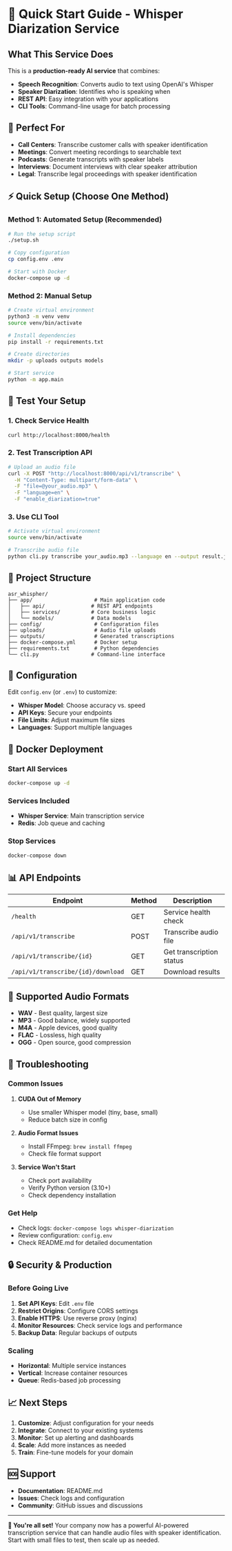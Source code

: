 # 🚀 Quick Start Guide - Whisper Diarization Service

## What This Service Does

This is a **production-ready AI service** that combines:
- **Speech Recognition**: Converts audio to text using OpenAI's Whisper
- **Speaker Diarization**: Identifies who is speaking when
- **REST API**: Easy integration with your applications
- **CLI Tools**: Command-line usage for batch processing

## 🎯 Perfect For

- **Call Centers**: Transcribe customer calls with speaker identification
- **Meetings**: Convert meeting recordings to searchable text
- **Podcasts**: Generate transcripts with speaker labels
- **Interviews**: Document interviews with clear speaker attribution
- **Legal**: Transcribe legal proceedings with speaker identification

## ⚡ Quick Setup (Choose One Method)

### Method 1: Automated Setup (Recommended)
```bash
# Run the setup script
./setup.sh

# Copy configuration
cp config.env .env

# Start with Docker
docker-compose up -d
```

### Method 2: Manual Setup
```bash
# Create virtual environment
python3 -m venv venv
source venv/bin/activate

# Install dependencies
pip install -r requirements.txt

# Create directories
mkdir -p uploads outputs models

# Start service
python -m app.main
```

## 🧪 Test Your Setup

### 1. Check Service Health
```bash
curl http://localhost:8000/health
```

### 2. Test Transcription API
```bash
# Upload an audio file
curl -X POST "http://localhost:8000/api/v1/transcribe" \
  -H "Content-Type: multipart/form-data" \
  -F "file=@your_audio.mp3" \
  -F "language=en" \
  -F "enable_diarization=true"
```

### 3. Use CLI Tool
```bash
# Activate virtual environment
source venv/bin/activate

# Transcribe audio file
python cli.py transcribe your_audio.mp3 --language en --output result.json
```

## 📁 Project Structure

```
asr_whispher/
├── app/                    # Main application code
│   ├── api/               # REST API endpoints
│   ├── services/          # Core business logic
│   └── models/            # Data models
├── config/                 # Configuration files
├── uploads/                # Audio file uploads
├── outputs/                # Generated transcriptions
├── docker-compose.yml      # Docker setup
├── requirements.txt        # Python dependencies
└── cli.py                 # Command-line interface
```

## 🔧 Configuration

Edit `config.env` (or `.env`) to customize:
- **Whisper Model**: Choose accuracy vs. speed
- **API Keys**: Secure your endpoints
- **File Limits**: Adjust maximum file sizes
- **Languages**: Support multiple languages

## 🐳 Docker Deployment

### Start All Services
```bash
docker-compose up -d
```

### Services Included
- **Whisper Service**: Main transcription service
- **Redis**: Job queue and caching

### Stop Services
```bash
docker-compose down
```

## 📊 API Endpoints

| Endpoint | Method | Description |
|----------|--------|-------------|
| `/health` | GET | Service health check |
| `/api/v1/transcribe` | POST | Transcribe audio file |
| `/api/v1/transcribe/{id}` | GET | Get transcription status |
| `/api/v1/transcribe/{id}/download` | GET | Download results |

## 🎵 Supported Audio Formats

- **WAV** - Best quality, largest size
- **MP3** - Good balance, widely supported
- **M4A** - Apple devices, good quality
- **FLAC** - Lossless, high quality
- **OGG** - Open source, good compression

## 🚨 Troubleshooting

### Common Issues

1. **CUDA Out of Memory**
   - Use smaller Whisper model (tiny, base, small)
   - Reduce batch size in config

2. **Audio Format Issues**
   - Install FFmpeg: `brew install ffmpeg`
   - Check file format support

3. **Service Won't Start**
   - Check port availability
   - Verify Python version (3.10+)
   - Check dependency installation

### Get Help
- Check logs: `docker-compose logs whisper-diarization`
- Review configuration: `config.env`
- Check README.md for detailed documentation

## 🔒 Security & Production

### Before Going Live
1. **Set API Keys**: Edit `.env` file
2. **Restrict Origins**: Configure CORS settings
3. **Enable HTTPS**: Use reverse proxy (nginx)
4. **Monitor Resources**: Check service logs and performance
5. **Backup Data**: Regular backups of outputs

### Scaling
- **Horizontal**: Multiple service instances
- **Vertical**: Increase container resources
- **Queue**: Redis-based job processing

## 📈 Next Steps

1. **Customize**: Adjust configuration for your needs
2. **Integrate**: Connect to your existing systems
3. **Monitor**: Set up alerting and dashboards
4. **Scale**: Add more instances as needed
5. **Train**: Fine-tune models for your domain

## 🆘 Support

- **Documentation**: README.md
- **Issues**: Check logs and configuration
- **Community**: GitHub issues and discussions

---

**🎉 You're all set!** Your company now has a powerful AI-powered transcription service that can handle audio files with speaker identification. Start with small files to test, then scale up as needed.
